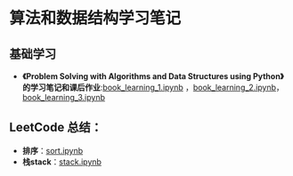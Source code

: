 # 算法和数据结构学习笔记

## 基础学习

- **《Problem Solving with Algorithms and Data Structures using Python》 的学习笔记和课后作业**:[book_learning_1.ipynb](https://github.com/applenob/algorithm_note/blob/master/book_learning_1.ipynb)
，[book_learning_2.ipynb](https://github.com/applenob/algorithm_note/blob/master/book_learning_2.ipynb)，[book_learning_3.ipynb](https://github.com/applenob/algorithm_note/blob/master/book_learning_3.ipynb)

## LeetCode 总结：

- **排序**：[sort.ipynb](https://github.com/applenob/algorithm_note/blob/master/sort.ipynb)
- **栈stack**：[stack.ipynb](https://github.com/applenob/algorithm_note/blob/master/stack.ipynb)